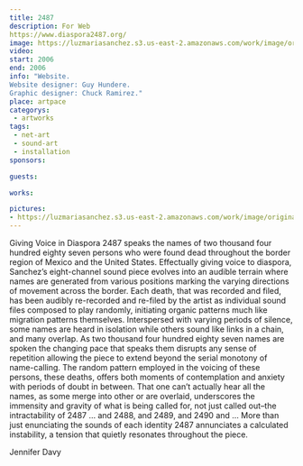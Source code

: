 ```yaml
---
title: 2487
description: For Web
https://www.diaspora2487.org/
image: https://luzmariasanchez.s3.us-east-2.amazonaws.com/work/image/original/diaspora2487_wsite.jpg
video: 
start: 2006
end: 2006
info: "Website.
Website designer: Guy Hundere.
Graphic designer: Chuck Ramirez."
place: artpace
categorys:
 - artworks
tags: 
 - net-art
 - sound-art
 - installation
sponsors:

guests:

works:

pictures:
- https://luzmariasanchez.s3.us-east-2.amazonaws.com/work/image/original/diaspora2487_wsite.jpg
---
```


Giving Voice in Diaspora 2487 speaks the names of two thousand four hundred eighty seven persons who were found dead throughout the border region of Mexico and the United States. Effectually giving voice to diaspora, Sanchez’s eight-channel sound piece evolves into an audible terrain where names are generated from various positions marking the varying directions of movement across the border. Each death, that was recorded and filed, has been audibly re-recorded and re-filed by the artist as individual sound files composed to play randomly, initiating organic patterns much like migration patterns themselves. Interspersed with varying periods of silence, some names are heard in isolation while others sound like links in a chain, and many overlap. As two thousand four hundred eighty seven names are spoken the changing pace that speaks them disrupts any sense of repetition allowing the piece to extend beyond the serial monotony of name-calling. The random pattern employed in the voicing of these persons, these deaths, offers both moments of contemplation and anxiety with periods of doubt in between. That one can’t actually hear all the names, as some merge into other or are overlaid, underscores the immensity and gravity of what is being called for, not just called out–the intractability of 2487 … and 2488, and 2489, and 2490 and … More than just enunciating the sounds of each identity 2487 annunciates a calculated instability, a tension that quietly resonates throughout the piece.

 
Jennifer Davy
